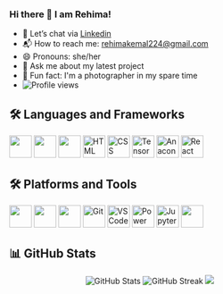 ### Hi there 👋 I am Rehima!

- 💬 Let’s chat via [Linkedin]([https://your-link-here.com](https://www.linkedin.com/in/rehima-kemal-1530a7307/))
- 📬 How to reach me: [rehimakemal224@gmail.com](mailto:rehimakemal224@gmail.com)
- 😄 Pronouns: she/her
- 🎤 Ask me about my latest project 
- 📸 Fun fact: I'm a photographer in my spare time
- ![Profile views](https://komarev.com/ghpvc/?username=Rehima1&label=Profile%20views&color=blue&style=flat)


## 🛠️ Languages and Frameworks

<img src="https://img.icons8.com/color/48/000000/python.png" width="40"/> <img src="https://img.icons8.com/color/48/000000/javascript.png" width="40"/> <img src="https://img.icons8.com/color/48/000000/java-coffee-cup-logo.png" width="40"/>   <img src="https://cdn.jsdelivr.net/gh/devicons/devicon/icons/html5/html5-original.svg" alt="HTML" width="40" height="40"/> <img src="https://cdn.jsdelivr.net/gh/devicons/devicon/icons/css3/css3-original.svg" alt="CSS" width="40" height="40"/> <img src="https://cdn.jsdelivr.net/gh/devicons/devicon/icons/tensorflow/tensorflow-original.svg" alt="TensorFlow" width="40" height="40"/> <img src="https://cdn.jsdelivr.net/gh/devicons/devicon/icons/anaconda/anaconda-original.svg" alt="Anaconda" width="40" height="40"/> <img src="https://cdn.jsdelivr.net/gh/devicons/devicon/icons/react/react-original.svg" alt="React" width="40" height="40"/>



## 🛠️ Platforms and Tools

<img src="https://img.icons8.com/color/48/000000/github.png" width="40"/> <img src="https://img.icons8.com/color/48/000000/linux.png" width="40"/> <img src="https://img.icons8.com/color/48/000000/mysql-logo.png" width="40"/>  <img src="https://cdn.jsdelivr.net/gh/devicons/devicon/icons/git/git-original.svg" alt="Git" width="40" height="40"/>  <img src="https://cdn.jsdelivr.net/gh/devicons/devicon/icons/visualstudio/visualstudio-plain.svg" alt="VS Code" width="40" height="40"/> <img src="https://upload.wikimedia.org/wikipedia/commons/c/cf/New_Power_BI_Logo.svg" alt="Power BI" width="40" height="40"/> <img src="https://cdn.jsdelivr.net/gh/devicons/devicon/icons/jupyter/jupyter-original.svg" alt="Jupyter" width="40" height="40"/> 
 <img src="https://upload.wikimedia.org/wikipedia/commons/d/d0/Google_Colaboratory_SVG_Logo.svg" width="40" height="40"/>

## 📊 GitHub Stats
<p align="center">
  <img src="https://github-readme-stats.vercel.app/api?username=Rehima1&show_icons=true&theme=dark" alt="GitHub Stats" /> <img src="https://github-readme-streak-stats.herokuapp.com/?user=Rehima1&theme=dark" alt="GitHub Streak" /> <img src="https://github-readme-stats.vercel.app/api/top-langs/?username=Rehima1&layout=compact&theme=dark" />
</p>






